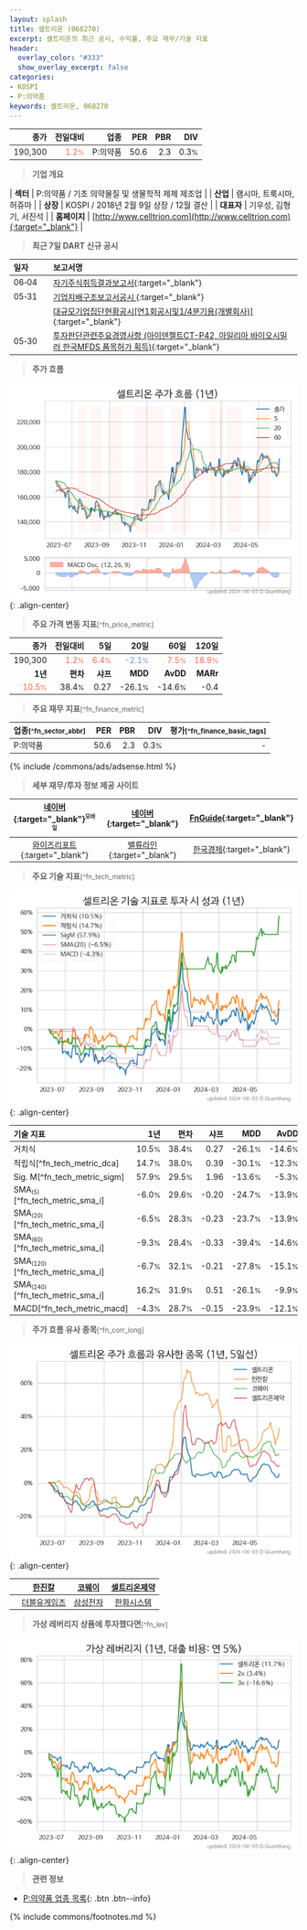 ```yaml
---
layout: splash
title: 셀트리온 (068270)
excerpt: 셀트리온의 최근 공시, 수익률, 주요 재무/기술 지표
header:
  overlay_color: "#333"
  show_overlay_excerpt: false
categories:
- KOSPI
- P:의약품
keywords: 셀트리온, 068270
---
```


| **종가** | **전일대비** | **업종** | **PER** | **PBR** | **DIV** |
| -------: | -----------: | -------: | ------: | ------: | ------: |
| 190,300 | <span style="color: tomato">1.2<small>%</small></span> | P:의약품 | 50.6 | 2.3 | 0.3<small>%</small> |

<!-- more -->


> **기업 개요**<a id="company"></a>

| <span style="white-space:nowrap;">**섹터**</span> | P:의약품 / 기초 의약물질 및 생물학적 제제 제조업 |
| <span style="white-space:nowrap;">**산업**</span> | 램시마, 트룩시마, 허쥬마 |
| <span style="white-space:nowrap;">**상장**</span> | KOSPI / 2018년 2월 9일 상장 / 12월 결산 |
| <span style="white-space:nowrap;">**대표자**</span> | 기우성, 김형기, 서진석 |
| <span style="white-space:nowrap;">**홈페이지**</span> | [http://www.celltrion.com](http://www.celltrion.com){:target="_blank"} |


> **최근 7일 DART 신규 공시**<a id="dart"></a>

| **일자** |      | **보고서명** |
| :------- | :--- | :----------- |
| 06&#x2011;04 | | [자기주식취득결과보고서](https://dart.fss.or.kr/dsaf001/main.do?rcpNo=20240604000243){:target="_blank"} |
| 05&#x2011;31 | | [기업지배구조보고서공시              ](https://dart.fss.or.kr/dsaf001/main.do?rcpNo=20240531801305){:target="_blank"} |
|  | | [대규모기업집단현황공시[연1회공시및1/4분기용(개별회사)]](https://dart.fss.or.kr/dsaf001/main.do?rcpNo=20240531002829){:target="_blank"} |
| 05&#x2011;30 | | [투자판단관련주요경영사항              (아이덴젤트CT-P42, 아일리아 바이오시밀러 한국MFDS 품목허가 획득)](https://dart.fss.or.kr/dsaf001/main.do?rcpNo=20240530800002){:target="_blank"} |


> **주가 흐름**<a id="price"></a>

![068270](/stock/images/068270.png){: .align-center}


> **주요 가격 변동 지표**<small>[^fn_price_metric]</small>

| **종가** | **전일대비** | **5일** | **20일** | **60일** | **120일** |
| -------: | -----------: | ------: | -------: | -------: | --------: |
| 190,300 | <span style="color: tomato">1.2<small>%</small></span> | <span style="color: tomato">6.4<small>%</small></span> | <span style="color: cornflowerblue">-2.1<small>%</small></span> | <span style="color: tomato">7.5<small>%</small></span> | <span style="color: tomato">18.9<small>%</small></span> |
| **1년** | **편차** | **샤프** | **MDD** | **AvDD** | **MARr** |
| <span style="color: tomato">10.5<small>%</small></span> | 38.4<small>%</small> | 0.27 | -26.1<small>%</small> | -14.6<small>%</small> | -0.4 |


> **주요 재무 지표**<small>[^fn_finance_metric]</small>

| **업종**<small>[^fn_sector_abbr]</small> | **PER** | **PBR** | **DIV** | **평가**<small>[^fn_finance_basic_tags]</small> |
| :--------------------------------------- | ------: | ------: | ------: | ----------------------------------------------: |
| P:의약품 | 50.6 | 2.3 | 0.3<small>%</small> | - |



{% include /commons/ads/adsense.html %}

> **세부 재무/투자 정보 제공 사이트**

| [네이버](https://m.stock.naver.com/domestic/stock/068270/finance/summary){:target="_blank"}<sup><small>모바일</small></sup> | [네이버](https://finance.naver.com/item/coinfo.naver?code=068270){:target="_blank"} | [FnGuide](https://comp.fnguide.com/SVO2/ASP/SVD_Invest.asp?gicode=A068270&MenuYn=Y){:target="_blank"} |
| :---: | :---: | :---: |
| [와이즈리포트](https://comp.wisereport.co.kr/company/c1040001.aspx?cmp_cd=068270){:target="_blank"} | [밸류라인](https://www.valueline.co.kr/finance/summary/068270){:target="_blank"} | [한국경제](https://markets.hankyung.com/stock/068270/financial-summary){:target="_blank"} |


> **주요 기술 지표**<small>[^fn_tech_metric]</small>


![068270](/stock/images/068270_tech.png){: .align-center}

| **기술 지표** | **1년** | **편차** | **샤프** | **MDD** | **AvDD** |
| :------------ | ------: | -----------: | -------: | ------: | -------: |
| 거치식 | 10.5<small>%</small> | 38.4<small>%</small> | 0.27 | -26.1<small>%</small> | -14.6<small>%</small> |
| 적립식[^fn_tech_metric_dca] | 14.7<small>%</small> | 38.0<small>%</small> | 0.39 | -30.1<small>%</small> | -12.3<small>%</small> |
| Sig. M[^fn_tech_metric_sigm] | 57.9<small>%</small> | 29.5<small>%</small> | 1.96 | -13.6<small>%</small> | -5.3<small>%</small> |
| SMA<small><sub>(5)</sub></small>[^fn_tech_metric_sma_i] | -6.0<small>%</small> | 29.6<small>%</small> | -0.20 | -24.7<small>%</small> | -13.9<small>%</small> |
| SMA<small><sub>(20)</sub></small>[^fn_tech_metric_sma_i] | -6.5<small>%</small> | 28.3<small>%</small> | -0.23 | -23.7<small>%</small> | -13.9<small>%</small> |
| SMA<small><sub>(60)</sub></small>[^fn_tech_metric_sma_i] | -9.3<small>%</small> | 28.4<small>%</small> | -0.33 | -39.4<small>%</small> | -14.6<small>%</small> |
| SMA<small><sub>(120)</sub></small>[^fn_tech_metric_sma_i] | -6.7<small>%</small> | 32.1<small>%</small> | -0.21 | -27.8<small>%</small> | -15.1<small>%</small> |
| SMA<small><sub>(240)</sub></small>[^fn_tech_metric_sma_i] | 16.2<small>%</small> | 31.9<small>%</small> | 0.51 | -26.1<small>%</small> | -9.9<small>%</small> |
| MACD[^fn_tech_metric_macd] | -4.3<small>%</small> | 28.7<small>%</small> | -0.15 | -23.9<small>%</small> | -12.1<small>%</small> |


> **주가 흐름 유사 종목**<a id="corr"></a><small>[^fn_corr_long]</small>

![068270](/stock/images/068270_corr.png){: .align-center}

|       | [한진칼](/180640/) | [코웨이](/021240/) | [셀트리온제약](/068760/) |
| :---: | :------------------------------------: | :------------------------------------: | :------------------------------------: |
|       | [더블유게임즈](/192080/) | [삼성전자](/005930/) | [한화시스템](/272210/) |


> **가상 레버리지 상품에 투자했다면**<a id="2x"></a><small>[^fn_lev]</small>

![068270](/stock/images/068270_2x.png){: .align-center}


> **관련 정보**

- [P:의약품 업종 목록](/stats/sector/kospi_업종_의약품_종목/){: .btn .btn--info}

{% include commons/footnotes.md %}